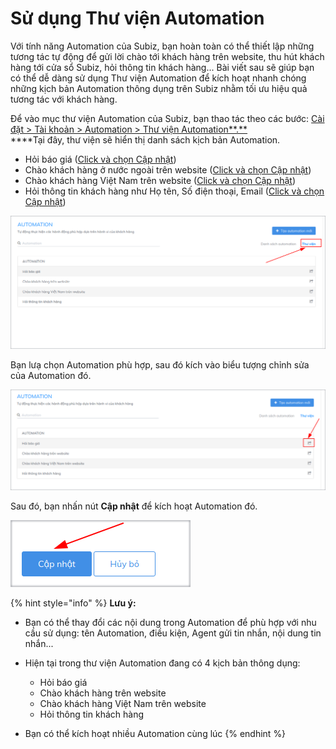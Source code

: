 # Sử dụng Thư viện Automation

Với tính năng Automation của Subiz, bạn hoàn toàn có thể thiết lập những tương tác tự động để gửi lời chào tới khách hàng trên website, thu hút khách hàng tới cửa sổ Subiz, hỏi thông tin khách hàng... Bài viết sau sẽ giúp bạn có thể dễ dàng sử dụng Thư viện Automation để kích hoạt nhanh chóng những kịch bản Automation thông dụng trên Subiz nhằm tối ưu hiệu quả tương tác với khách hàng.

Để vào mục thư viện Automation của Subiz, bạn thao tác theo các bước: [Cài đặt &gt; Tài khoản &gt; Automation &gt; Thư viện Automation**.**](https://app.subiz.com/settings/automation-list)  
****Tại đây, thư viện sẽ hiển thị danh sách kịch bản Automation.

* Hỏi báo giá  \([Click và chọn Cập nhật](https://app.subiz.com/settings/automation-add?atmlibrary=1)\)
* Chào khách hàng ở nước ngoài trên website \([Click và chọn Cập nhật](https://app.subiz.com/settings/automation-add?atmlibrary=2)\)
* Chào khách hàng Việt Nam trên website \([Click và chọn Cập nhật](https://app.subiz.com/settings/automation-add?atmlibrary=3)\)
* Hỏi thông tin khách hàng như Họ tên, Số điện thoại, Email  \([Click và chọn Cập nhật](https://app.subiz.com/settings/automation-add?atmlibrary=4)\)

  

![Th&#x1B0; vi&#x1EC7;n Automation](../../.gitbook/assets/thu-vien.png)

Bạn lưạ chọn Automation phù hợp, sau đó kích vào biểu tượng chỉnh sửa của Automation đó.

![L&#x1EF1;a ch&#x1ECD;n k&#x1ECB;ch b&#x1EA3;n Automation](../../.gitbook/assets/su-dung-automation.png)

Sau đó, bạn nhấn nút **Cập nhật** để kích hoạt Automation đó.

![K&#xED;ch ho&#x1EA1;t Automation](../../.gitbook/assets/cap-nhat.png)

{% hint style="info" %}
**Lưu ý:** 

* Bạn có thể thay đổi các nội dung trong Automation để phù hợp với nhu cầu sử dụng: tên Automation, điều kiện, Agent gửi tin nhắn, nội dung tin nhắn...
* Hiện tại trong thư viện Automation đang có 4 kịch bản thông dụng:

  - Hỏi báo giá  
  - Chào khách hàng trên website  
  - Chào khách hàng Việt Nam trên website  
  - Hỏi thông tin khách hàng

* Bạn có thể kích hoạt nhiều Automation cùng lúc
{% endhint %}



